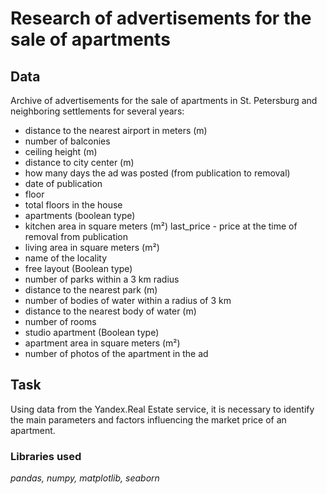# Research of advertisements for the sale of apartments

## Data

Archive of advertisements for the sale of apartments in St. Petersburg and neighboring settlements for several years:
- distance to the nearest airport in meters (m)
- number of balconies
- ceiling height (m)
- distance to city center (m)
- how many days the ad was posted (from publication to removal)
- date of publication
- floor
- total floors in the house
- apartments (boolean type)
- kitchen area in square meters (m²) last_price - price at the time of removal from publication
- living area in square meters (m²)
- name of the locality
- free layout (Boolean type)
- number of parks within a 3 km radius
- distance to the nearest park (m)
- number of bodies of water within a radius of 3 km
- distance to the nearest body of water (m)
- number of rooms
- studio apartment (Boolean type)
- apartment area in square meters (m²)
- number of photos of the apartment in the ad

## Task

Using data from the Yandex.Real Estate service, it is necessary to identify the main parameters and factors influencing the market price of an apartment.

### Libraries used

*pandas, numpy, matplotlib, seaborn*
